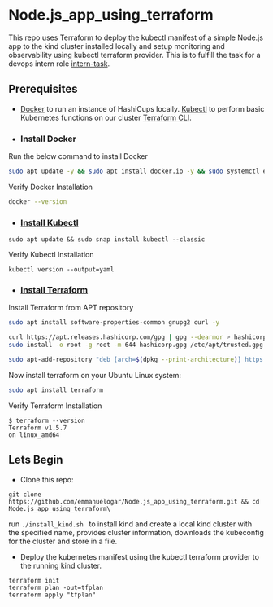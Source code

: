 
# Node.js_app_using_terraform

This repo uses Terraform to deploy the kubectl manifest of a simple Node.js app to the kind cluster installed locally and setup monitoring and observability using kubectl terraform provider. This is to fulfill the task for a devops intern role [intern-task](https://github.com/ignitedotdev/intern-task).

## Prerequisites

* [Docker](#Docker) to run an instance of HashiCups locally.
[Kubectl](#Kubectl) to perform basic Kubernetes functions on our cluster
[Terraform CLI](#Terraform).

- ### Install Docker<a name="Docker"></a>
Run the below command to install Docker
```bash
sudo apt update -y && sudo apt install docker.io -y && sudo systemctl enable --now docker
```
Verify Docker Installation
```bash
docker --version
```
- ### [Install Kubectl](#Kubectl)
```
sudo apt update && sudo snap install kubectl --classic
```
Verify Kubectl Installation
```
kubectl version --output=yaml
```
- ### [Install Terraform](#Terraform)
Install Terraform from APT repository
```bash
sudo apt install software-properties-common gnupg2 curl -y
```
```bash
curl https://apt.releases.hashicorp.com/gpg | gpg --dearmor > hashicorp.gpg
sudo install -o root -g root -m 644 hashicorp.gpg /etc/apt/trusted.gpg.d/
```
```bash
sudo apt-add-repository "deb [arch=$(dpkg --print-architecture)] https://apt.releases.hashicorp.com $(lsb_release -cs) main"
```
Now install terraform on your Ubuntu Linux system:
```bash
sudo apt install terraform
```
Verify Terraform Installation
```
$ terraform --version
Terraform v1.5.7
on linux_amd64
```
## Lets Begin

- Clone this repo:
```
git clone https://github.com/emmanuelogar/Node.js_app_using_terraform.git && cd Node.js_app_using_terraform\ 
```
run ```./install_kind.sh ``` to install kind and create a local kind cluster with the specified name, provides cluster information, downloads the kubeconfig for the cluster and store in a file.

- Deploy the kubernetes manifest using the kubectl terraform provider to the running kind cluster.
```
terraform init
terraform plan -out=tfplan
terraform apply "tfplan"
```
